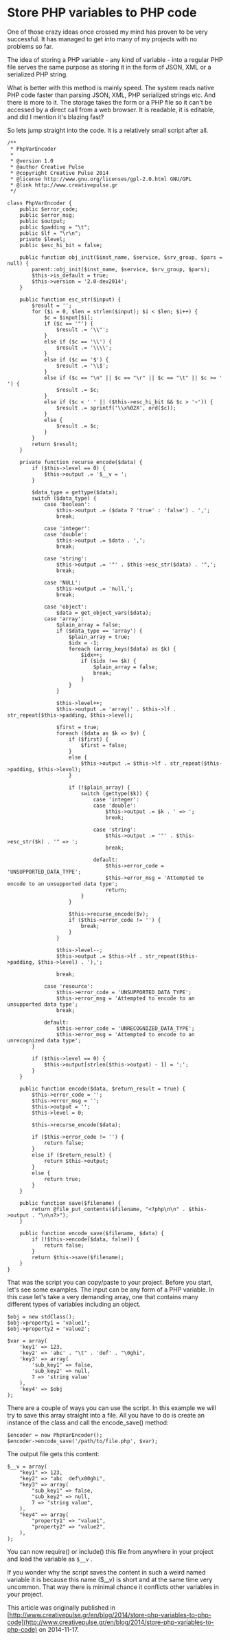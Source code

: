 # Store PHP variables to PHP code

One of those crazy ideas once crossed my mind has proven to be very successful. It has managed to get into many of my projects with no problems so far.

The idea of storing a PHP variable - any kind of variable - into a regular PHP file serves the same purpose as storing it in the form of JSON, XML or a serialized PHP string.

What is better with this method is mainly speed. The system reads native PHP code faster than parsing JSON, XML, PHP serialized strings etc. And there is more to it. The storage takes the form or a PHP file so it can't be accessed by a direct call from a web browser. It is readable, it is editable, and did I mention it's blazing fast?

So lets jump straight into the code. It is a relatively small script after all.

    /**
     * PhpVarEncoder
     *
     * @version 1.0
     * @author Creative Pulse
     * @copyright Creative Pulse 2014
     * @license http://www.gnu.org/licenses/gpl-2.0.html GNU/GPL
     * @link http://www.creativepulse.gr
     */

    class PhpVarEncoder {
        public $error_code;
        public $error_msg;
        public $output;
        public $padding = "\t";
        public $lf = "\r\n";
        private $level;
        public $esc_hi_bit = false;

        public function obj_init($inst_name, $service, $srv_group, $pars = null) {
            parent::obj_init($inst_name, $service, $srv_group, $pars);
            $this->is_default = true;
            $this->version = '2.0-dev2014';
        }

        public function esc_str($input) {
            $result = '';
            for ($i = 0, $len = strlen($input); $i < $len; $i++) {
                $c = $input[$i];
                if ($c == '"') {
                    $result .= '\\"';
                }
                else if ($c == '\\') {
                    $result .= '\\\\';
                }
                else if ($c == '$') {
                    $result .= '\\$';
                }
                else if ($c == "\n" || $c == "\r" || $c == "\t" || $c >= ' ') {
                    $result .= $c;
                }
                else if ($c < ' ' || ($this->esc_hi_bit && $c > '~')) {
                    $result .= sprintf('\\x%02X', ord($c));
                }
                else {
                    $result .= $c;
                }
            }
            return $result;
        }

        private function recurse_encode($data) {
            if ($this->level == 0) {
                $this->output .= '$__v = ';
            }

            $data_type = gettype($data);
            switch ($data_type) {
                case 'boolean':
                    $this->output .= ($data ? 'true' : 'false') . ',';
                    break;

                case 'integer':
                case 'double':
                    $this->output .= $data . ',';
                    break;

                case 'string':
                    $this->output .= '"' . $this->esc_str($data) . '",';
                    break;

                case 'NULL':
                    $this->output .= 'null,';
                    break;

                case 'object':
                    $data = get_object_vars($data);
                case 'array':
                    $plain_array = false;
                    if ($data_type == 'array') {
                        $plain_array = true;
                        $idx = -1;
                        foreach (array_keys($data) as $k) {
                            $idx++;
                            if ($idx !== $k) {
                                $plain_array = false;
                                break;
                            }
                        }
                    }

                    $this->level++;
                    $this->output .= 'array(' . $this->lf . str_repeat($this->padding, $this->level);

                    $first = true;
                    foreach ($data as $k => $v) {
                        if ($first) {
                            $first = false;
                        }
                        else {
                            $this->output .= $this->lf . str_repeat($this->padding, $this->level);
                        }

                        if (!$plain_array) {
                            switch (gettype($k)) {
                                case 'integer':
                                case 'double':
                                    $this->output .= $k . ' => ';
                                    break;

                                case 'string':
                                    $this->output .= '"' . $this->esc_str($k) . '" => ';
                                    break;

                                default:
                                    $this->error_code = 'UNSUPPORTED_DATA_TYPE';
                                    $this->error_msg = 'Attempted to encode to an unsupported data type';
                                    return;
                            }
                        }

                        $this->recurse_encode($v);
                        if ($this->error_code != '') {
                            break;
                        }
                    }

                    $this->level--;
                    $this->output .= $this->lf . str_repeat($this->padding, $this->level) . '),';

                    break;

                case 'resource':
                    $this->error_code = 'UNSUPPORTED_DATA_TYPE';
                    $this->error_msg = 'Attempted to encode to an unsupported data type';
                    break;

                default:
                    $this->error_code = 'UNRECOGNIZED_DATA_TYPE';
                    $this->error_msg = 'Attempted to encode to an unrecognized data type';
            }

            if ($this->level == 0) {
                $this->output[strlen($this->output) - 1] = ';';
            }
        }

        public function encode($data, $return_result = true) {
            $this->error_code = '';
            $this->error_msg = '';
            $this->output = '';
            $this->level = 0;

            $this->recurse_encode($data);

            if ($this->error_code != '') {
                return false;
            }
            else if ($return_result) {
                return $this->output;
            }
            else {
                return true;
            }
        }

        public function save($filename) {
            return @file_put_contents($filename, "<?php\n\n" . $this->output . "\n\n?>");
        }

        public function encode_save($filename, $data) {
            if (!$this->encode($data, false)) {
                return false;
            }
            return $this->save($filename);
        }
    }

That was the script you can copy/paste to your project. Before you start, let's see some examples. The input can be any form of a PHP variable. In this case let's take a very demanding array, one that contains many different types of variables including an object.

    $obj = new stdClass();
    $obj->property1 = 'value1';
    $obj->property2 = 'value2';

    $var = array(
        'key1' => 123,
        'key2' => 'abc' . "\t" . 'def' . "\0ghi",
        'key3' => array(
            'sub_key1' => false,
            'sub_key2' => null,
            7 => 'string value'
        ),
        'key4' => $obj
    );

There are a couple of ways you can use the script. In this example we will try to save this array straight into a file. All you have to do is create an instance of the class and call the encode_save() method:

    $encoder = new PhpVarEncoder();
    $encoder->encode_save('/path/to/file.php', $var);

The output file gets this content:

    $__v = array(
        "key1" => 123,
        "key2" => "abc  def\x00ghi",
        "key3" => array(
            "sub_key1" => false,
            "sub_key2" => null,
            7 => "string value",
        ),
        "key4" => array(
            "property1" => "value1",
            "property2" => "value2",
        ),
    );

You can now require() or include() this file from anywhere in your project and load the variable as `$__v` .

If you wonder why the script saves the content in such a weird named variable it is because this name ($__v) is short and at the same time very uncommon. That way there is minimal chance it conflicts other variables in your project.

This article was originally published in [http://www.creativepulse.gr/en/blog/2014/store-php-variables-to-php-code](http://www.creativepulse.gr/en/blog/2014/store-php-variables-to-php-code) on 2014-11-17.

